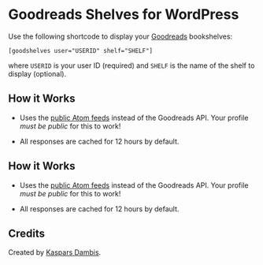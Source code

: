 # Goodreads Shelves for WordPress

Use the following shortcode to display your [Goodreads](https://www.goodreads.com/) bookshelves:

	[goodshelves user="USERID" shelf="SHELF"]

where `USERID` is your user ID (required) and `SHELF` is the name of the shelf to display (optional).

## How it Works

- Uses the [public Atom feeds]() instead of the Goodreads API. Your profile _must be public_ for this to work!

- All responses are cached for 12 hours by default.


## How it Works

- Uses the [public Atom feeds]() instead of the Goodreads API. Your profile _must be public_ for this to work!

- All responses are cached for 12 hours by default.


## Credits

Created by [Kaspars Dambis](https://kaspars.net).
